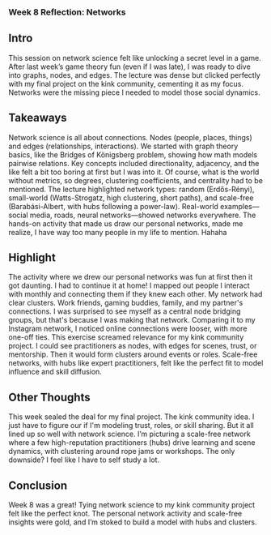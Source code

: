 ### Week 8 Reflection: Networks

## Intro

This session on network science felt like unlocking a secret level in a game. After last week’s game theory fun (even if I was late), I was ready to dive into graphs, nodes, and edges. The lecture was dense but clicked perfectly with my final project on the kink community, cementing it as my focus. Networks were the missing piece I needed to model those social dynamics.

## Takeaways

Network science is all about connections. Nodes (people, places, things) and edges (relationships, interactions). We started with graph theory basics, like the Bridges of Königsberg problem, showing how math models pairwise relations. Key concepts included directionality, adjacency, and the like felt a bit too boring at first but I was into it. Of course, what is the world without metrics, so degrees, clustering coefficients, and centrality had to be mentioned. The lecture highlighted network types: random (Erdős-Rényi), small-world (Watts-Strogatz, high clustering, short paths), and scale-free (Barabási-Albert, with hubs following a power-law). Real-world examples—social media, roads, neural networks—showed networks everywhere. The hands-on activity that made us draw our personal networks, made me realize, I have way too many people in my life to mention. Hahaha

## Highlight

The activity where we drew our personal networks was fun at first then it got daunting. I had to continue it at home! I mapped out people I interact with monthly and connecting them if they knew each other. My network had clear clusters. Work friends, gaming buddies, family, and my partner's connections. I was surprised to see myself as a central node bridging groups, but that's because I was making that network. Comparing it to my Instagram network, I noticed online connections were looser, with more one-off ties. This exercise screamed relevance for my kink community project. I could see practitioners as nodes, with edges for scenes, trust, or mentorship. Then it would form clusters around events or roles. Scale-free networks, with hubs like expert practitioners, felt like the perfect fit to model influence and skill diffusion.

## Other Thoughts

This week sealed the deal for my final project. The kink community idea. I just have to figure our if I'm modeling trust, roles, or skill sharing. But it all lined up so well with network science. I’m picturing a scale-free network where a few high-reputation practitioners (hubs) drive learning and scene dynamics, with clustering around rope jams or workshops. The only downside? I feel like I have to self study a lot.

## Conclusion
Week 8 was a great! Tying network science to my kink community project felt like the perfect knot. The personal network activity and scale-free insights were gold, and I’m stoked to build a model with hubs and clusters.